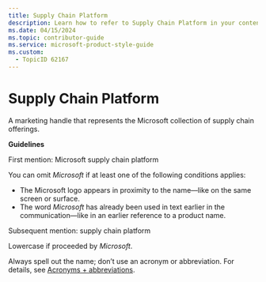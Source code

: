 ```yaml
---
title: Supply Chain Platform
description: Learn how to refer to Supply Chain Platform in your content.
ms.date: 04/15/2024
ms.topic: contributor-guide
ms.service: microsoft-product-style-guide
ms.custom:
  - TopicID 62167
---
```



# Supply Chain Platform

A marketing handle that represents the Microsoft collection of supply chain offerings.  

**Guidelines**  

First mention: Microsoft supply chain platform  

You can omit *Microsoft* if at least one of the following conditions applies:  

- The Microsoft logo appears in proximity to the name—like on the same screen or surface.  
- The word *Microsoft* has already been used in text earlier in the communication—like in an earlier reference to a product name.  

Subsequent mention: supply chain platform  

Lowercase if proceeded by *Microsoft*.  

Always spell out the name; don’t use an acronym or abbreviation. For details, see [Acronyms + abbreviations](~\acronyms-and-abbreviations.md).  

  